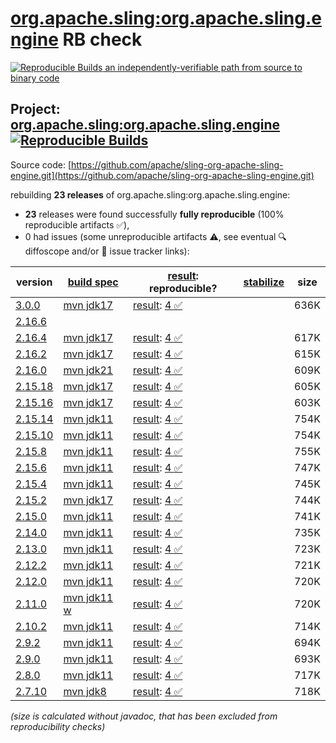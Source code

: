 [org.apache.sling:org.apache.sling.engine](https://central.sonatype.com/artifact/org.apache.sling/org.apache.sling.engine/versions) RB check
=======

[![Reproducible Builds](https://reproducible-builds.org/images/logos/rb.svg) an independently-verifiable path from source to binary code](https://reproducible-builds.org/)

## Project: [org.apache.sling:org.apache.sling.engine](https://central.sonatype.com/artifact/org.apache.sling/org.apache.sling.engine/versions) [![Reproducible Builds](https://img.shields.io/endpoint?url=https://raw.githubusercontent.com/jvm-repo-rebuild/reproducible-central/master/content/org/apache/sling/org.apache.sling.engine/badge.json)](https://github.com/jvm-repo-rebuild/reproducible-central/blob/master/content/org/apache/sling/org.apache.sling.engine/README.md)

Source code: [https://github.com/apache/sling-org-apache-sling-engine.git](https://github.com/apache/sling-org-apache-sling-engine.git)

rebuilding **23 releases** of org.apache.sling:org.apache.sling.engine:
- **23** releases were found successfully **fully reproducible** (100% reproducible artifacts :white_check_mark:),
- 0 had issues (some unreproducible artifacts :warning:, see eventual :mag: diffoscope and/or :memo: issue tracker links):

| version | [build spec](/BUILDSPEC.md) | [result](https://reproducible-builds.org/docs/jvm/): reproducible? | [stabilize](https://github.com/google/oss-rebuild/blob/main/cmd/stabilize/README.md) | size |
| -- | --------- | ------ | ------ | -- |
| [3.0.0](https://central.sonatype.com/artifact/org.apache.sling/org.apache.sling.engine/3.0.0/pom) | [mvn jdk17](org.apache.sling.engine-3.0.0.buildspec) | [result](org.apache.sling.engine-3.0.0.buildinfo): [4 :white_check_mark: ](org.apache.sling.engine-3.0.0.buildcompare) | | 636K |
| [2.16.6](https://central.sonatype.com/artifact/org.apache.sling/org.apache.sling.engine/2.16.6/pom) | | | |
| [2.16.4](https://central.sonatype.com/artifact/org.apache.sling/org.apache.sling.engine/2.16.4/pom) | [mvn jdk17](org.apache.sling.engine-2.16.4.buildspec) | [result](org.apache.sling.engine-2.16.4.buildinfo): [4 :white_check_mark: ](org.apache.sling.engine-2.16.4.buildcompare) | | 617K |
| [2.16.2](https://central.sonatype.com/artifact/org.apache.sling/org.apache.sling.engine/2.16.2/pom) | [mvn jdk17](org.apache.sling.engine-2.16.2.buildspec) | [result](org.apache.sling.engine-2.16.2.buildinfo): [4 :white_check_mark: ](org.apache.sling.engine-2.16.2.buildcompare) | | 615K |
| [2.16.0](https://central.sonatype.com/artifact/org.apache.sling/org.apache.sling.engine/2.16.0/pom) | [mvn jdk21](org.apache.sling.engine-2.16.0.buildspec) | [result](org.apache.sling.engine-2.16.0.buildinfo): [4 :white_check_mark: ](org.apache.sling.engine-2.16.0.buildcompare) | | 609K |
| [2.15.18](https://central.sonatype.com/artifact/org.apache.sling/org.apache.sling.engine/2.15.18/pom) | [mvn jdk17](org.apache.sling.engine-2.15.18.buildspec) | [result](org.apache.sling.engine-2.15.18.buildinfo): [4 :white_check_mark: ](org.apache.sling.engine-2.15.18.buildcompare) | | 605K |
| [2.15.16](https://central.sonatype.com/artifact/org.apache.sling/org.apache.sling.engine/2.15.16/pom) | [mvn jdk17](org.apache.sling.engine-2.15.16.buildspec) | [result](org.apache.sling.engine-2.15.16.buildinfo): [4 :white_check_mark: ](org.apache.sling.engine-2.15.16.buildcompare) | | 603K |
| [2.15.14](https://central.sonatype.com/artifact/org.apache.sling/org.apache.sling.engine/2.15.14/pom) | [mvn jdk11](org.apache.sling.engine-2.15.14.buildspec) | [result](org.apache.sling.engine-2.15.14.buildinfo): [4 :white_check_mark: ](org.apache.sling.engine-2.15.14.buildcompare) | | 754K |
| [2.15.10](https://central.sonatype.com/artifact/org.apache.sling/org.apache.sling.engine/2.15.10/pom) | [mvn jdk11](org.apache.sling.engine-2.15.10.buildspec) | [result](org.apache.sling.engine-2.15.10.buildinfo): [4 :white_check_mark: ](org.apache.sling.engine-2.15.10.buildcompare) | | 754K |
| [2.15.8](https://central.sonatype.com/artifact/org.apache.sling/org.apache.sling.engine/2.15.8/pom) | [mvn jdk11](org.apache.sling.engine-2.15.8.buildspec) | [result](org.apache.sling.engine-2.15.8.buildinfo): [4 :white_check_mark: ](org.apache.sling.engine-2.15.8.buildcompare) | | 755K |
| [2.15.6](https://central.sonatype.com/artifact/org.apache.sling/org.apache.sling.engine/2.15.6/pom) | [mvn jdk11](org.apache.sling.engine-2.15.6.buildspec) | [result](org.apache.sling.engine-2.15.6.buildinfo): [4 :white_check_mark: ](org.apache.sling.engine-2.15.6.buildcompare) | | 747K |
| [2.15.4](https://central.sonatype.com/artifact/org.apache.sling/org.apache.sling.engine/2.15.4/pom) | [mvn jdk11](org.apache.sling.engine-2.15.4.buildspec) | [result](org.apache.sling.engine-2.15.4.buildinfo): [4 :white_check_mark: ](org.apache.sling.engine-2.15.4.buildcompare) | | 745K |
| [2.15.2](https://central.sonatype.com/artifact/org.apache.sling/org.apache.sling.engine/2.15.2/pom) | [mvn jdk17](org.apache.sling.engine-2.15.2.buildspec) | [result](org.apache.sling.engine-2.15.2.buildinfo): [4 :white_check_mark: ](org.apache.sling.engine-2.15.2.buildcompare) | | 744K |
| [2.15.0](https://central.sonatype.com/artifact/org.apache.sling/org.apache.sling.engine/2.15.0/pom) | [mvn jdk11](org.apache.sling.engine-2.15.0.buildspec) | [result](org.apache.sling.engine-2.15.0.buildinfo): [4 :white_check_mark: ](org.apache.sling.engine-2.15.0.buildcompare) | | 741K |
| [2.14.0](https://central.sonatype.com/artifact/org.apache.sling/org.apache.sling.engine/2.14.0/pom) | [mvn jdk11](org.apache.sling.engine-2.14.0.buildspec) | [result](org.apache.sling.engine-2.14.0.buildinfo): [4 :white_check_mark: ](org.apache.sling.engine-2.14.0.buildcompare) | | 735K |
| [2.13.0](https://central.sonatype.com/artifact/org.apache.sling/org.apache.sling.engine/2.13.0/pom) | [mvn jdk11](org.apache.sling.engine-2.13.0.buildspec) | [result](org.apache.sling.engine-2.13.0.buildinfo): [4 :white_check_mark: ](org.apache.sling.engine-2.13.0.buildcompare) | | 723K |
| [2.12.2](https://central.sonatype.com/artifact/org.apache.sling/org.apache.sling.engine/2.12.2/pom) | [mvn jdk11](org.apache.sling.engine-2.12.2.buildspec) | [result](org.apache.sling.engine-2.12.2.buildinfo): [4 :white_check_mark: ](org.apache.sling.engine-2.12.2.buildcompare) | | 721K |
| [2.12.0](https://central.sonatype.com/artifact/org.apache.sling/org.apache.sling.engine/2.12.0/pom) | [mvn jdk11](org.apache.sling.engine-2.12.0.buildspec) | [result](org.apache.sling.engine-2.12.0.buildinfo): [4 :white_check_mark: ](org.apache.sling.engine-2.12.0.buildcompare) | | 720K |
| [2.11.0](https://central.sonatype.com/artifact/org.apache.sling/org.apache.sling.engine/2.11.0/pom) | [mvn jdk11 w](org.apache.sling.engine-2.11.0.buildspec) | [result](org.apache.sling.engine-2.11.0.buildinfo): [4 :white_check_mark: ](org.apache.sling.engine-2.11.0.buildcompare) | | 720K |
| [2.10.2](https://central.sonatype.com/artifact/org.apache.sling/org.apache.sling.engine/2.10.2/pom) | [mvn jdk11](org.apache.sling.engine-2.10.2.buildspec) | [result](org.apache.sling.engine-2.10.2.buildinfo): [4 :white_check_mark: ](org.apache.sling.engine-2.10.2.buildcompare) | | 714K |
| [2.9.2](https://central.sonatype.com/artifact/org.apache.sling/org.apache.sling.engine/2.9.2/pom) | [mvn jdk11](org.apache.sling.engine-2.9.2.buildspec) | [result](org.apache.sling.engine-2.9.2.buildinfo): [4 :white_check_mark: ](org.apache.sling.engine-2.9.2.buildcompare) | | 694K |
| [2.9.0](https://central.sonatype.com/artifact/org.apache.sling/org.apache.sling.engine/2.9.0/pom) | [mvn jdk11](org.apache.sling.engine-2.9.0.buildspec) | [result](org.apache.sling.engine-2.9.0.buildinfo): [4 :white_check_mark: ](org.apache.sling.engine-2.9.0.buildcompare) | | 693K |
| [2.8.0](https://central.sonatype.com/artifact/org.apache.sling/org.apache.sling.engine/2.8.0/pom) | [mvn jdk11](org.apache.sling.engine-2.8.0.buildspec) | [result](org.apache.sling.engine-2.8.0.buildinfo): [4 :white_check_mark: ](org.apache.sling.engine-2.8.0.buildcompare) | | 717K |
| [2.7.10](https://central.sonatype.com/artifact/org.apache.sling/org.apache.sling.engine/2.7.10/pom) | [mvn jdk8](org.apache.sling.engine-2.7.10.buildspec) | [result](org.apache.sling.engine-2.7.10.buildinfo): [4 :white_check_mark: ](org.apache.sling.engine-2.7.10.buildcompare) | | 718K |

<i>(size is calculated without javadoc, that has been excluded from reproducibility checks)</i>
